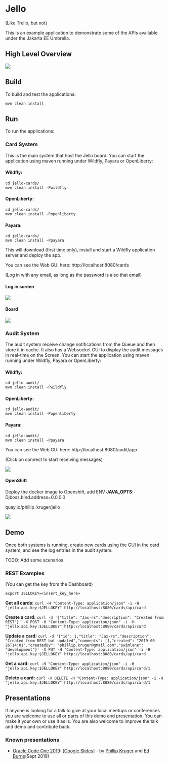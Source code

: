 # Jello
(Like Trello, but not)

This is an example application to demonstrate some of the APIs available under the Jakarta EE Umbrella.

## High Level Overview

![](https://raw.githubusercontent.com/phillip-kruger/jello/master/high_level.png)

## Build

To build and test the applications:

```shell
mvn clean install
```

## Run

To run the applications:

### Card System
This is the main system that host the Jello board. You can start the application 
using maven running under Wildfly, Payara or OpenLiberty:

#### Wildfly:

```shell
cd jello-cards/
mvn clean install -Pwildfly
```

#### OpenLiberty:

```shell
cd jello-cards/
mvn clean install -Popenliberty
```

#### Payara:

```shell
cd jello-cards/
mvn clean install -Ppayara
```

This will download (first time only), install and start a Wildfly application server and deploy the app.

You can see the Web GUI here: http://localhost:8080/cards

(Log in with any email, as long as the password is also that email)



#### Log in screen
![](https://raw.githubusercontent.com/phillip-kruger/jello/master/screen_login.png)

#### Board
![](https://raw.githubusercontent.com/phillip-kruger/jello/master/screen_board.png)

### Audit System
The audit system receive change notifications from the Queue and then store it in cache.
It also has a Websocket GUI to display the audit messages in real-time on the Screen.
You can start the application using maven running under Wildfly, Payara or OpenLiberty:

#### Wildfly:

```shell
cd jello-audit/
mvn clean install -Pwildfly
```

#### OpenLiberty:

```shell
cd jello-audit/
mvn clean install -Popenliberty
```

#### Payara:

```shell
cd jello-audit/
mvn clean install -Ppayara
```

You can see the Web GUI here: http://localhost:8080/audit/app

(Click on connect to start receiving messages)

![](https://raw.githubusercontent.com/phillip-kruger/jello/master/screen_audit.png)

#### OpenShift

Deploy the docker image to Openshift, add ENV **JAVA_OPTS**:-Djboss.bind.address=0.0.0.0

quay.io/phillip_kruger/jello

![](https://raw.githubusercontent.com/phillip-kruger/jello/master/screen_openshift.png)

## Demo

Once both systems is running, create new cards using the GUI in the card system, and see the log entries in the audit system.

TODO: Add some scenarios

### REST Examples

(You can get the key from the Dashboard)

`export JELLOKEY=<insert_key_here>`

**Get all cards:**
`curl -H "Content-Type: application/json" -i -H "jello.api.key:$JELLOKEY" http://localhost:8080/cards/api/card`

**Create a card:**
`curl -d '{"title": "Jax-rs","description": "Created from REST"}' -X POST -H "Content-Type: application/json" -i -H "jello.api.key:$JELLOKEY" http://localhost:8080/cards/api/card`

**Update a card:**
`curl -d '{"id": 1,"title": "Jax-rs","description": "Created from REST but updated","comments": [],"created": "2019-08-26T14:01","createdBy": "phillip.kruger@gmail.com","swimlane": "development"}' -X PUT -H "Content-Type: application/json" -i -H "jello.api.key:$JELLOKEY" http://localhost:8080/cards/api/card`

**Get a card:**
`curl -H "Content-Type: application/json" -i -H "jello.api.key:$JELLOKEY" http://localhost:8080/cards/api/card/1`

**Delete a card:** 
`curl -X DELETE -H "Content-Type: application/json" -i -H "jello.api.key:$JELLOKEY" http://localhost:8080/cards/api/card/1`

## Presentations

If anyone is looking for a talk to give at your local meetups or conferences you are welcome to use all or parts of this demo and presentation. 
You can make it your own or use it as is. You are also welcome to improve the talk and demo and contribute back.

### Known presentations

* [Oracle Code One 2019](https://www.oracle.com/code-one/):  [[Google Slides](http://bit.ly/jakartaee-slides)] - by [Phillip Kruger](https://twitter.com/phillipkruger) and [Ed Burns](https://twitter.com/edburns)(Sept 2019)